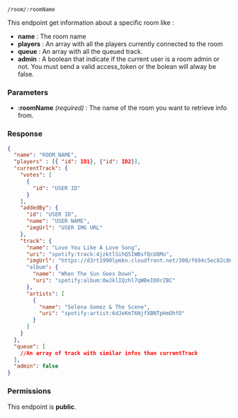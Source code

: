 	/room/:roomName

This endpoint get information about a specific room like :
- **name** : The room name
- **players** : An array with all the players currently connected to the room
- **queue** : An array with all the queued track.
- **admin** : A boolean that indicate if the current user is a room admin or not. You must send a valid access_token or the bolean will alway be false.

### Parameters ###
* **:roomName** *(required)* : The name of the room you want to retrieve info from.

### Response ###
```json
{
  "name": "ROOM_NAME",
  "players" : [{ "id": ID1}, {"id": ID2}],
  "currentTrack": {
    "votes": [
      {
        "id": "USER ID"
      }
    ],
    "addedBy": {
      "id": "USER ID",
      "name": "USER NAME",
      "imgUrl": "USER IMG URL"
    },
    "track": {
      "name": "Love You Like A Love Song",
      "uri": "spotify:track:4jzktlSihQ5IWBsfQcU8Mo",
      "imgUrl": "https://d3rt1990lpmkn.cloudfront.net/300/f694c5ec82c86b3551ade4c8719d5b4f12ee72a7"
      "album": {
        "name": "When The Sun Goes Down",
        "uri": "spotify:album:0wJklIQzhl7qWBeIO0rZBC"
      },
      "artists": [
        {
          "name": "Selena Gomez & The Scene",
          "uri": "spotify:artist:6dJeKm76NjfXBNTpHmOhfO"
        }
      ]
    }
  },
  "queue": [
    //An array of track with similar infos than currentTrack
  ],
  "admin": false
}
```

### Permissions ###
This endpoint is **public**.